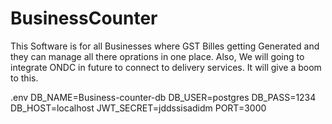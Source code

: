 # BusinessCounter

This Software is for all Businesses where GST Billes getting Generated and they can manage all there oprations in one place. Also, We will going to integrate ONDC in future to connect to delivery services. It will give a boom to this.


.env
DB_NAME=Business-counter-db
DB_USER=postgres
DB_PASS=1234
DB_HOST=localhost
JWT_SECRET=jddssisadidm
PORT=3000
